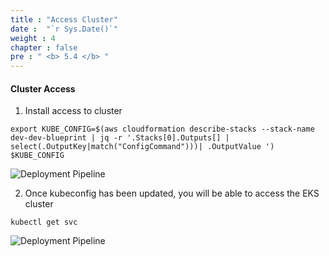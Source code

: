 ```yaml
---
title : "Access Cluster"
date :  "`r Sys.Date()`" 
weight : 4
chapter : false
pre : " <b> 5.4 </b> "
---
```

#### Cluster Access

1.  Install access to cluster

```
export KUBE_CONFIG=$(aws cloudformation describe-stacks --stack-name dev-dev-blueprint | jq -r '.Stacks[0].Outputs[] | select(.OutputKey|match("ConfigCommand")))| .OutputValue ')
$KUBE_CONFIG
```

![Deployment Pipeline](/images/5.4-Accesscluster/0001.png?featherlight=false&width=90pc)

2.  Once kubeconfig has been updated, you will be able to access the EKS cluster

```
kubectl get svc
```

![Deployment Pipeline](/images/5.4-Accesscluster/0002.png?featherlight=false&width=90pc)